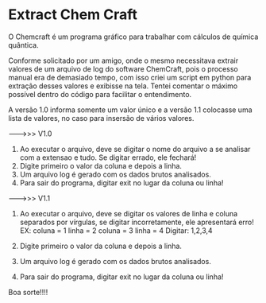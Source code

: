 # Extract Chem Craft

O Chemcraft é um programa gráfico para trabalhar com cálculos de química quântica.

Conforme solicitado por um amigo, onde o mesmo necessitava extrair valores de um arquivo de log do software ChemCraft, pois o processo manual era de demasiado tempo, com isso criei um script em python para extração desses valores e exibisse na tela. Tentei comentar o máximo possível dentro do código para facilitar o entendimento.

A versão 1.0 informa somente um valor único e a versão 1.1 colocasse uma lista de valores, no caso para insersão de vários valores.

--->>> V1.0
1. Ao executar o arquivo, deve se digitar o nome do arquivo a se analisar com a extensao e tudo. Se digitar errado, ele fechará!
2. Digite primeiro o valor da coluna e depois a linha.
3. Um arquivo log é gerado com os dados brutos analisados.
4. Para sair do programa, digitar exit no lugar da coluna ou linha!

--->>> V1.1
1. Ao executar o arquivo, deve se digitar os valores de linha e coluna separados por vírgulas, se digitar incorretamente, ele apresentará erro!
EX:
coluna = 1
linha = 2
coluna = 3
linha = 4
Digitar: 1,2,3,4

2. Digite primeiro o valor da coluna e depois a linha.
3. Um arquivo log é gerado com os dados brutos analisados.
4. Para sair do programa, digitar exit no lugar da coluna ou linha!

Boa sorte!!!!
